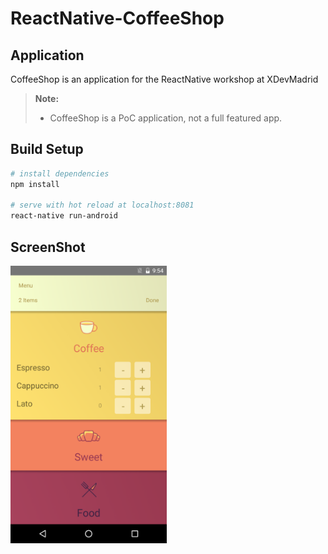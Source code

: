 ReactNative-CoffeeShop
===================
Application
-------------

CoffeeShop is an application for the ReactNative workshop at XDevMadrid

> **Note:**
> - CoffeeShop is a PoC application, not a full featured app.

## Build Setup

``` bash
# install dependencies
npm install

# serve with hot reload at localhost:8081
react-native run-android
```

## ScreenShot

<img src="https://github.com/magicheron/ReactNative-CoffeeShop/raw/master/Screenshots/App.png" width="250">